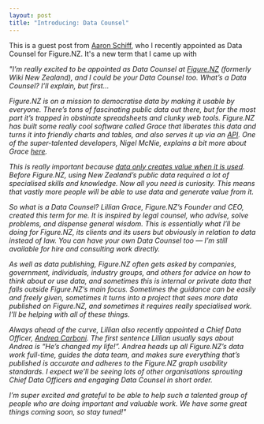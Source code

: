 ```yaml
---
layout: post
title: "Introducing: Data Counsel"
---
```


This is a guest post from [Aaron Schiff](https://nz.linkedin.com/in/aaronschiffnz), who I recently appointed as Data Counsel for Figure.NZ. It's a new term that I came up with 

*"I’m really excited to be appointed as Data Counsel at [Figure.NZ](http://figure.nz) (formerly Wiki New Zealand), and I could be your Data Counsel too. What’s a Data Counsel? I’ll explain, but first…*

*Figure.NZ is on a mission to democratise data by making it usable by everyone. There’s tons of fascinating public data out there, but for the most part it’s trapped in obstinate spreadsheets and clunky web tools. Figure.NZ has built some really cool software called Grace that liberates this data and turns it into friendly charts and tables, and also serves it up via an [API](http://figure.nz/api/). One of the super-talented developers, Nigel McNie, explains a bit more about Grace [here](https://medium.com/@nigelmcnie/taking-open-data-one-step-further-b596e5039b10).*

*This is really important because [data only creates value when it is used](http://www.innovationpartnership.co.nz/data-driven-innovation-in-new-zealand/). Before Figure.NZ, using New Zealand’s public data required a lot of specialised skills and knowledge. Now all you need is curiosity. This means that vastly more people will be able to use data and generate value from it.*

*So what is a Data Counsel? Lillian Grace, Figure.NZ’s Founder and CEO, created this term for me. It is inspired by legal counsel, who advise, solve problems, and dispense general wisdom. This is essentially what I’ll be doing for Figure.NZ, its clients and its users but obviously in relation to data instead of law. You can have your own Data Counsel too — I’m still available for hire and consulting work directly.*

*As well as data publishing, Figure.NZ often gets asked by companies, government, individuals, industry groups, and others for advice on how to think about or use data, and sometimes this is internal or private data that falls outside Figure.NZ’s main focus. Sometimes the guidance can be easily and freely given, sometimes it turns into a project that sees more data published on Figure.NZ, and sometimes it requires really specialised work. I’ll be helping with all of these things.*

*Always ahead of the curve, Lillian also recently appointed a Chief Data Officer, [Andrea Carboni](https://www.linkedin.com/pub/andrea-carboni/65/573/b64). The first sentence Lillian usually says about Andrea is “He’s changed my life!”. Andrea heads up all Figure.NZ’s data work full-time, guides the data team, and makes sure everything that’s published is accurate and adheres to the Figure.NZ graph usability standards. I expect we’ll be seeing lots of other organisations sprouting Chief Data Officers and engaging Data Counsel in short order.*

*I’m super excited and grateful to be able to help such a talented group of people who are doing important and valuable work. We have some great things coming soon, so stay tuned!"*